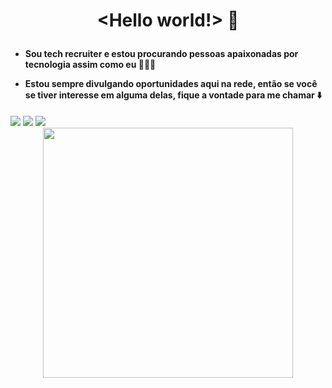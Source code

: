 <h1>
	<span align="center">

 <Hello world!> 👋
	</h1>
		<h4>
- Sou tech recruiter e estou procurando pessoas apaixonadas por tecnologia assim como eu 🔎👩‍💻
			
- Estou sempre divulgando oportunidades aqui na rede, então se você se tiver interesse em alguma delas, fique a vontade para me chamar ⬇️
		</h4>
		
</spam>
	
	
<div>
<a href = "mailto:kerolayne.barros@dqrtech.com.br"><img src="https://img.shields.io/badge/Gmail-D14836?style=for-the-badge&logo=gmail&logoColor=white" target="_blank"></a>
<a href="https://www.linkedin.com/in/kerolayne-barros/" target="_blank"><img src="https://img.shields.io/badge/-LinkedIn-%230077B5?style=for-the-badge&logo=linkedin&logoColor=white" target="_blank"></a> <link rel="stylesheet" href="https://cdn.jsdelivr.net/gh/devicons/devicon@v2.15.1/devicon.min.css">
<a href="https://www.instagram.com/kerolcristinabr/" target="_blank"><img src="https://img.shields.io/badge/-Instagram-%23E4405F?style=for-the-badge&logo=instagram&logoColor=white" target="_blank"></a>
</div>

<div align="center">

<img src="https://user-images.githubusercontent.com/110194786/233264900-e4166eb4-4d1d-4dfd-a9fa-6ef9ab4043e3.png" width=400px>

</div>

